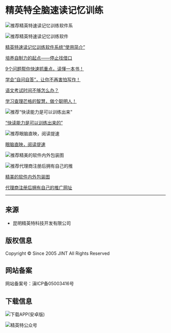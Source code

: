 # 精英特全脑速读记忆训练

![推荐精英特速读记忆训练软件系](http://m.jint.cn/uploadfile/2022/0627/20220627031857616.png)

![推荐精英特速读记忆训练软件](http://m.jint.cn/uploadfile/2021/0831/20210831051827147.jpg)

[精英特速读记忆训练软件系统“使用简介”](http://m.jint.cn/index.php?m=content&c=index&a=show&catid=31&id=2807)

[培养自制力的起点——停止找借口](http://m.jint.cn/index.php?m=content&c=index&a=show&catid=60&id=2806)

[9个问题帮你快速抓重点，读懂一本书！](http://m.jint.cn/index.php?m=content&c=index&a=show&catid=40&id=2805)

[学会“自问自答”，让你不再害怕写作！](http://m.jint.cn/index.php?m=content&c=index&a=show&catid=60&id=2804)

[语文考试时间不够怎么办？](http://m.jint.cn/index.php?m=content&c=index&a=show&catid=60&id=2803)

[学习查理芒格的智慧，做个聪明人！](http://m.jint.cn/index.php?m=content&c=index&a=show&catid=60&id=2802)

![推荐“快读能力是可以训练出来"](http://m.jint.cn/uploadfile/2017/0613/20170613110740195.png)

[“快读能力是可以训练出来的”](http://m.jint.cn/index.php?m=content&c=index&a=show&catid=31&id=19)

![推荐眼脑直映，阅读提速](http://m.jint.cn/uploadfile/2017/0613/20170613104425498.png)

[眼脑直映，阅读提速](http://m.jint.cn/index.php?m=content&c=index&a=show&catid=33&id=34)

![推荐精美的软件内外包装图](http://m.jint.cn/uploadfile/2017/0613/20170613015736396.jpg)

![推荐代理商注册后拥有自己的推](http://m.jint.cn/uploadfile/2019/0721/thumb_679_471_20170613124203914.jpg)

[精美的软件内外包装图](http://m.jint.cn/index.php?m=content&c=index&a=show&catid=47&id=191)

[代理商注册后拥有自己的推广网址](http://m.jint.cn/index.php?m=content&c=index&a=show&catid=45&id=184)

---

## 来源
- 昆明精英特科技开发有限公司

## 版权信息
Copyright © Since 2005 JINT All Rights Reserved

## 网站备案
网站备案号：滇ICP备05003416号

## 下载信息
![下载APP(安卓版)](http://www.jint.cn/images/androidApp.png)

![精英特公众号](http://www.jint.cn/images/jintWeiXin.jpg)